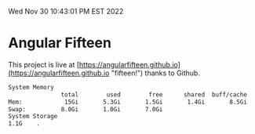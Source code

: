 Wed Nov 30 10:43:01 PM EST 2022

# Angular Fifteen


This project is live at [https://angularfifteen.github.io](https://angularfifteen.github.io "fifteen!") thanks to Github.

```bash
System Memory
               total        used        free      shared  buff/cache   available
Mem:            15Gi       5.3Gi       1.5Gi       1.4Gi       8.5Gi       8.3Gi
Swap:          8.0Gi       1.0Gi       7.0Gi
System Storage
1.1G	.

